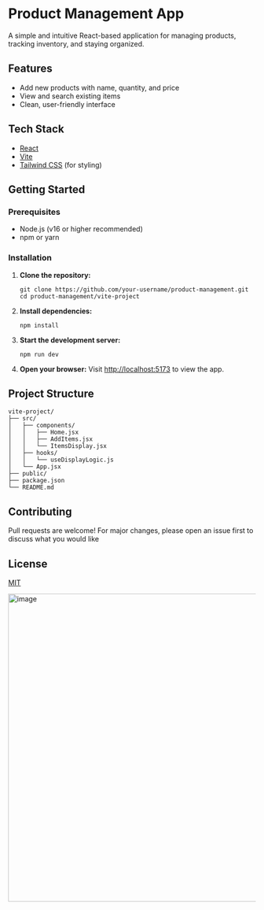 # Product Management App

A simple and intuitive React-based application for managing products, tracking inventory, and staying organized.

## Features

- Add new products with name, quantity, and price
- View and search existing items
- Clean, user-friendly interface

## Tech Stack

- [React](https://react.dev/)
- [Vite](https://vitejs.dev/)
- [Tailwind CSS](https://tailwindcss.com/) (for styling)

## Getting Started

### Prerequisites

- Node.js (v16 or higher recommended)
- npm or yarn

### Installation

1. **Clone the repository:**
   ```
   git clone https://github.com/your-username/product-management.git
   cd product-management/vite-project
   ```

2. **Install dependencies:**
   ```
   npm install
   ```

3. **Start the development server:**
   ```
   npm run dev
   ```

4. **Open your browser:**
   Visit [http://localhost:5173](http://localhost:5173) to view the app.

## Project Structure

```
vite-project/
├── src/
│   ├── components/
│   │   ├── Home.jsx
│   │   ├── AddItems.jsx
│   │   └── ItemsDisplay.jsx
│   ├── hooks/
│   │   └── useDisplayLogic.js
│   └── App.jsx
├── public/
├── package.json
└── README.md
```

## Contributing

Pull requests are welcome! For major changes, please open an issue first to discuss what you would like

## License

[MIT](LICENSE)


<img width="1341" height="626" alt="image" src="https://github.com/user-attachments/assets/74bf1f47-2abf-4335-910f-92690c6416c9" />
